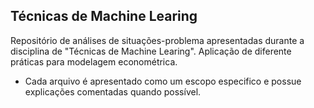 ## Técnicas de Machine Learing

Repositório de análises de situações-problema apresentadas durante a disciplina de "Técnicas de Machine Learing". Aplicação de diferente práticas para modelagem econométrica.

* Cada arquivo é apresentado como um escopo especifico e possue explicações comentadas quando possível.
